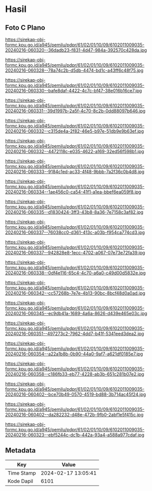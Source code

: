 # Hasil

## Foto C Plano

https://sirekap-obj-formc.kpu.go.id/a945/pemilu/pdpr/61/02/01/10/09/6102011009035-20240216-060320--36dadb23-f831-4d47-984a-392570c428da.jpg

https://sirekap-obj-formc.kpu.go.id/a945/pemilu/pdpr/61/02/01/10/09/6102011009035-20240216-060328--78a74c2b-d5db-4474-bd1c-a43ff6c48f75.jpg

https://sirekap-obj-formc.kpu.go.id/a945/pemilu/pdpr/61/02/01/10/09/6102011009035-20240216-060330--bafe8daf-4422-4c7c-bf47-38e016b16ce7.jpg

https://sirekap-obj-formc.kpu.go.id/a945/pemilu/pdpr/61/02/01/10/09/6102011009035-20240216-060331--39d1997b-2a5f-4c70-8c2b-0dd88097b646.jpg

https://sirekap-obj-formc.kpu.go.id/a945/pemilu/pdpr/61/02/01/10/09/6102011009035-20240216-060332--c315de4a-2f82-46e5-b97e-51db9e9b63ef.jpg

https://sirekap-obj-formc.kpu.go.id/a945/pemilu/pdpr/61/02/01/10/09/6102011009035-20240216-060332--4472118c-e035-4622-a169-32ed56f598b1.jpg

https://sirekap-obj-formc.kpu.go.id/a945/pemilu/pdpr/61/02/01/10/09/6102011009035-20240216-060333--9184c1ed-ac33-4f48-9bbb-7a2f36c0b4d8.jpg

https://sirekap-obj-formc.kpu.go.id/a945/pemilu/pdpr/61/02/01/10/09/6102011009035-20240216-060334--1ae456c0-ca54-41f1-a1ea-bbef6ea059f8.jpg

https://sirekap-obj-formc.kpu.go.id/a945/pemilu/pdpr/61/02/01/10/09/6102011009035-20240216-060335--d1830424-3ff3-43b8-8a36-7e7158c3af82.jpg

https://sirekap-obj-formc.kpu.go.id/a945/pemilu/pdpr/61/02/01/10/09/6102011009035-20240216-060337--76038cc0-d361-413c-a03b-f954ca774cd3.jpg

https://sirekap-obj-formc.kpu.go.id/a945/pemilu/pdpr/61/02/01/10/09/6102011009035-20240216-060337--942828e8-1ecc-4702-a067-07e73e72fa39.jpg

https://sirekap-obj-formc.kpu.go.id/a945/pemilu/pdpr/61/02/01/10/09/6102011009035-20240216-060338--0df4e116-65c4-4c70-a6a0-c49d00d5832e.jpg

https://sirekap-obj-formc.kpu.go.id/a945/pemilu/pdpr/61/02/01/10/09/6102011009035-20240216-060342--cc57268b-7e7e-4b13-90bc-8bcf48d0a0ad.jpg

https://sirekap-obj-formc.kpu.go.id/a945/pemilu/pdpr/61/02/01/10/09/6102011009035-20240216-060345--ec9db41a-1689-4a6a-8626-d439e465e03c.jpg

https://sirekap-obj-formc.kpu.go.id/a945/pemilu/pdpr/61/02/01/10/09/6102011009035-20240216-060351--497273c2-7962-4dd7-b41f-5341eed3dea2.jpg

https://sirekap-obj-formc.kpu.go.id/a945/pemilu/pdpr/61/02/01/10/09/6102011009035-20240216-060354--a22a1b8b-0b90-44a0-9af7-a621df0185e7.jpg

https://sirekap-obj-formc.kpu.go.id/a945/pemilu/pdpr/61/02/01/10/09/6102011009035-20240216-060358--c186fb33-eb77-4228-ab3b-651c281b07e2.jpg

https://sirekap-obj-formc.kpu.go.id/a945/pemilu/pdpr/61/02/01/10/09/6102011009035-20240216-060402--bce70b49-0570-4519-bd88-3b714ac45f24.jpg

https://sirekap-obj-formc.kpu.go.id/a945/pemilu/pdpr/61/02/01/10/09/6102011009035-20240216-060402--da282232-d48e-472b-9fb0-2abf1e5f415c.jpg

https://sirekap-obj-formc.kpu.go.id/a945/pemilu/pdpr/61/02/01/10/09/6102011009035-20240216-060323--ebf5244c-dc1b-442a-93a4-a588a977cdaf.jpg


## Metadata

| Key        | Value               |
| ---------- | ------------------- |
| Time Stamp | 2024-02-17 13:05:41 |
| Kode Dapil | 6101                |



